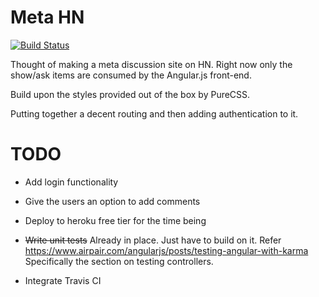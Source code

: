 # Meta HN

[![Build Status](https://travis-ci.org/ahsanbagwan/askhn.png)](https://travis-ci.org/ahsanbagwan/askhn)

Thought of making a meta discussion site on HN. Right now only the show/ask items are consumed by the Angular.js front-end.

Build upon the styles provided out of the box by PureCSS.

Putting together a decent routing and then adding authentication to it.

# TODO

* Add login functionality

* Give the users an option to add comments

* Deploy to heroku free tier for the time being

* ~~Write unit tests~~ Already in place. Just have to build on it. Refer https://www.airpair.com/angularjs/posts/testing-angular-with-karma Specifically the section on testing controllers.

* Integrate Travis CI

